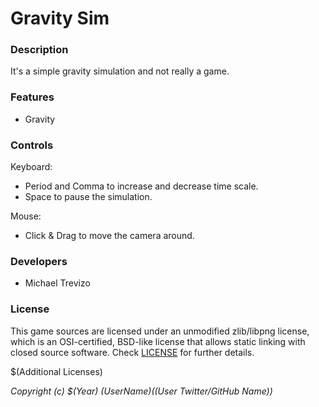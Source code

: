 # Gravity Sim

### Description

It's a simple gravity simulation and not really a game.

### Features

 - Gravity

### Controls

Keyboard:
- Period and Comma to increase and decrease time scale.
- Space to pause the simulation.

Mouse:
- Click & Drag to move the camera around.

### Developers

 - Michael Trevizo

### License

This game sources are licensed under an unmodified zlib/libpng license, which is an OSI-certified, BSD-like license that allows static linking with closed source software. Check [LICENSE](LICENSE) for further details.

$(Additional Licenses)

*Copyright (c) $(Year) $(User Name) ($(User Twitter/GitHub Name))*
